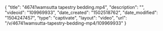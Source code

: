 {
    "title": "46741wamsutta tapestry bedding.mp4",
    "description": "",
    "videoid": "109969933",
    "date_created": "1502518762",
    "date_modified": "1504247457",
    "type": "captivate",
    "layout": "video",
    "url": "\/v\/46741wamsutta-tapestry-bedding-mp4\/109969933"
}